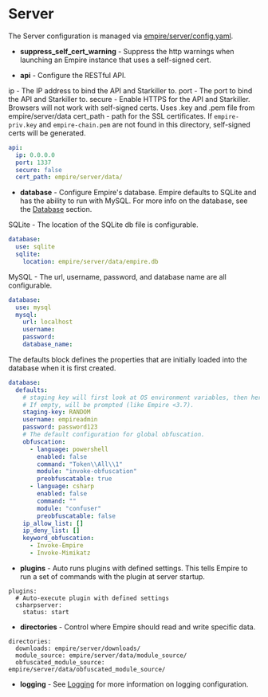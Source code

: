 # Server

The Server configuration is managed via [empire/server/config.yaml](https://github.com/BC-SECURITY/Empire/blob/master/empire/client/config.yaml).

* **suppress_self_cert_warning** - Suppress the http warnings when launching an Empire instance that uses a self-signed cert.

* **api** - Configure the RESTful API.

ip - The IP address to bind the API and Starkiller to.
port - The port to bind the API and Starkiller to.
secure - Enable HTTPS for the API and Starkiller. Browsers will not work with self-signed certs. Uses .key and .pem file from empire/server/data
cert_path - path for the SSL certificates. If `empire-priv.key` and `empire-chain.pem` are not found in this directory, self-signed certs will be generated.

```yaml
api:
  ip: 0.0.0.0
  port: 1337
  secure: false
  cert_path: empire/server/data/
```

* **database** - Configure Empire's database. Empire defaults to SQLite and has the ability to run with MySQL. For more info on the database, see the [Database](database/README.md) section.

SQLite - The location of the SQLite db file is configurable.

```yaml
database:
  use: sqlite
  sqlite:
    location: empire/server/data/empire.db
```

MySQL - The url, username, password, and database name are all configurable.

```yaml
database:
  use: mysql
  mysql:
    url: localhost
    username:
    password:
    database_name:
```

The defaults block defines the properties that are initially loaded into the database when it is first created.

```yaml
database:
  defaults:
    # staging key will first look at OS environment variables, then here.
    # If empty, will be prompted (like Empire <3.7).
    staging-key: RANDOM
    username: empireadmin
    password: password123
    # The default configuration for global obfuscation.
    obfuscation:
      - language: powershell
        enabled: false
        command: "Token\\All\\1"
        module: "invoke-obfuscation"
        preobfuscatable: true
      - language: csharp
        enabled: false
        command: ""
        module: "confuser"
        preobfuscatable: false
    ip_allow_list: []
    ip_deny_list: []
    keyword_obfuscation:
      - Invoke-Empire
      - Invoke-Mimikatz
```

* **plugins** - Auto runs plugins with defined settings. This tells Empire to run a set of commands with the plugin at server startup.

```
plugins:
  # Auto-execute plugin with defined settings
  csharpserver:
    status: start
```

* **directories** - Control where Empire should read and write specific data.

```
directories:
  downloads: empire/server/downloads/
  module_source: empire/server/data/module_source/
  obfuscated_module_source: empire/server/data/obfuscated_module_source/
```

* **logging** - See [Logging](../../logging/logging.md) for more information on logging configuration.

